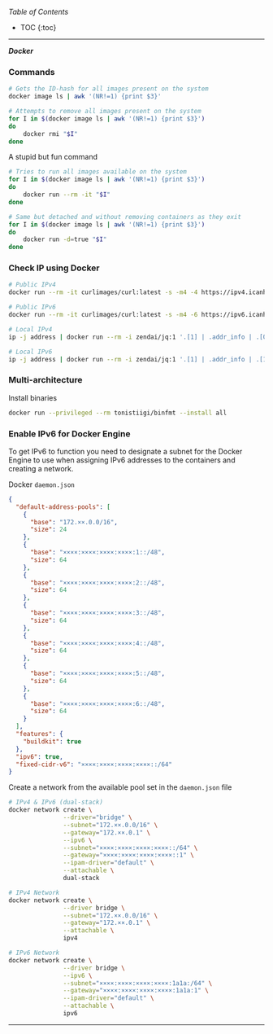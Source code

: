 _Table of Contents_

* TOC
{:toc}

---

***Docker***

### Commands

```bash
# Gets the ID-hash for all images present on the system
docker image ls | awk '(NR!=1) {print $3}'

# Attempts to remove all images present on the system
for I in $(docker image ls | awk '(NR!=1) {print $3}')
do
    docker rmi "$I"
done
```

A stupid but fun command

```bash
# Tries to run all images available on the system
for I in $(docker image ls | awk '(NR!=1) {print $3}')
do
    docker run --rm -it "$I"
done

# Same but detached and without removing containers as they exit
for I in $(docker image ls | awk '(NR!=1) {print $3}')
do
    docker run -d=true "$I"
done
```

### Check IP using Docker

```bash
# Public IPv4
docker run --rm -it curlimages/curl:latest -s -m4 -4 https://ipv4.icanhazip.com

# Public IPv6
docker run --rm -it curlimages/curl:latest -s -m4 -6 https://ipv6.icanhazip.com

# Local IPv4
ip -j address | docker run --rm -i zendai/jq:1 '.[1] | .addr_info | .[0].local'

# Local IPv6
ip -j address | docker run --rm -i zendai/jq:1 '.[1] | .addr_info | .[1].local'
```


### Multi-architecture

Install binaries

```bash
docker run --privileged --rm tonistiigi/binfmt --install all
```

### Enable IPv6 for Docker Engine

To get IPv6 to function you need to designate a subnet for the Docker Engine to use when assigning IPv6 addresses to the containers and creating a network.

Docker `daemon.json`

```json
{
  "default-address-pools": [
    {
      "base": "172.××.0.0/16",
      "size": 24
    },
    {
      "base": "××××:××××:××××:××××:1::/48",
      "size": 64
    },
    {
      "base": "××××:××××:××××:××××:2::/48",
      "size": 64
    },
    {
      "base": "××××:××××:××××:××××:3::/48",
      "size": 64
    },
    {
      "base": "××××:××××:××××:××××:4::/48",
      "size": 64
    },
    {
      "base": "××××:××××:××××:××××:5::/48",
      "size": 64
    },
    {
      "base": "××××:××××:××××:××××:6::/48",
      "size": 64
    }
  ],
  "features": {
    "buildkit": true
  },
  "ipv6": true,
  "fixed-cidr-v6": "××××:××××:××××:××××::/64"
}
```

Create a network from the available pool set in the `daemon.json` file

```bash
# IPv4 & IPv6 (dual-stack)
docker network create \
               --driver="bridge" \
               --subnet="172.××.0.0/16" \
               --gateway="172.××.0.1" \
               --ipv6 \
               --subnet="××××:××××:××××:××××::/64" \
               --gateway="××××:××××:××××:××××::1" \
               --ipam-driver="default" \
               --attachable \
               dual-stack

# IPv4 Network
docker network create \
               --driver bridge \
               --subnet="172.××.0.0/16" \
               --gateway="172.××.0.1" \
               --attachable \
               ipv4

# IPv6 Network
docker network create \
               --driver bridge \
               --ipv6 \
               --subnet="××××:××××:××××:××××:1a1a:/64" \
               --gateway="××××:××××:××××:××××:1a1a:1" \
               --ipam-driver="default" \
               --attachable \
               ipv6
```

---
